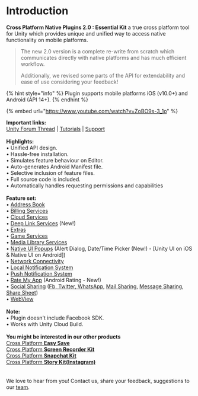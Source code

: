 # Introduction

**Cross Platform Native Plugins 2.0 : Essential Kit** a true cross platform tool for Unity which provides unique and unified way to access native functionality on mobile platforms.

> The new 2.0 version is a complete re-write from scratch which communicates directly with native platforms and has much efficient workflow.&#x20;
>
> Additionally, we revised some parts of the API for extendability and ease of use considering your feedback!

{% hint style="info" %}
Plugin supports mobile platforms iOS (v10.0+) and Android (API 14+).
{% endhint %}

{% embed url="https://www.youtube.com/watch?v=ZoBO9s-3_1o" %}

**Important links:**\
[Unity Forum Thread](http://bit.ly/1Ldxu4f) | [Tutorials](https://assetstore.essentialkit.voxelbusters.com/) | [Support](https://discord.gg/y4kQAefbJ8)\
\
**Highlights:**\
• Unified API design.\
• Hassle-free installation.\
• Simulates feature behaviour on Editor.\
• Auto-generates Android Manifest file.\
• Selective inclusion of feature files.\
• Full source code is included.\
• Automatically handles requesting permissions and capabilities\
\
**Feature set:**\
• [Address Book](address-book/setup.md)\
• [Billing Services](billing-services/overview.md)\
• [Cloud Services](cloud-services/overview.md)\
• [Deep Link Services](deep-link-services/overview.md) (New!)\
• [Extras](extras/overview.md)\
• [Game Services](game-services/overview.md)\
• [Media Library Services](media-services/overview.md)\
• [Native UI Popups](native-ui/overview.md) (Alert Dialog, Date/Time Picker (New!) - \[Unity UI on iOS & Native UI on Android])\
• [Network Connectivity](network-services/overview.md)\
• [Local Notification System](notification-services/usage.md#local-notifications)\
• [Push Notification System](notification-services/usage.md#push-notifications-or-remote-notifications)\
• [Rate My App](rate-my-app/overview.md) (Android Rating - New!)\
• [Social Sharing](sharing/overview.md) ([Fb, Twitter, WhatsApp](sharing/usage/social-sharing-composer.md), [Mail Sharing](sharing/usage/mail-composer.md), [Message Sharing](sharing/usage/message-composer.md), [Share Sheet](sharing/usage/share-sheet.md))\
• [WebView](web-view/overview.md)\
\
**Note:**\
• Plugin doesn't include Facebook SDK.\
• Works with Unity Cloud Build.\
\
**You might be interested in our other products**\
[Cross Platform **Easy Save**](http://u3d.as/1juJ)\
[Cross Platform **Screen Recorder Kit**](http://u3d.as/1nN3)\
[Cross Platform **Snapchat Kit**](http://u3d.as/1gWc)\
[Cross Platform **Story Kit(Instagram)**](http://u3d.as/1pMn)\
\
\
We love to hear from you! Contact us, share your feedback, suggestions to our [team](https://discord.gg/UEx8ahQ).
